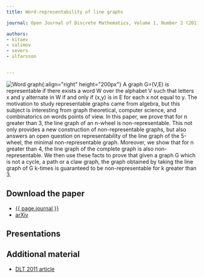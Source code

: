 ```yaml
---
title: Word-representability of line graphs

journal: Open Journal of Discrete Mathematics, Volume 1, Number 2 (2011)

authors:
- kitaev
- salimov
- severs
- ulfarsson


---
```

![Word graph]({{site.baseurl}}/assets/img/wordgraphs.png){:align="right" height="200px"}
A graph G=(V,E) is representable if there exists a word W over the alphabet V
such that letters x and y alternate in W if and only if (x,y) is in E for each
x not equal to y. The motivation to study representable graphs came from
algebra, but this subject is interesting from graph theoretical, computer
science, and combinatorics on words points of view. In this paper, we prove
that for n greater than 3, the line graph of an n-wheel is non-representable.
This not only provides a new construction of non-representable graphs, but also
answers an open question on representability of the line graph of the 5-wheel,
the minimal non-representable graph. Moreover, we show that for n greater than
4, the line graph of the complete graph is also non-representable. We then use
these facts to prove that given a graph G which is not a cycle, a path or a
claw graph, the graph obtained by taking the line graph of G k-times is
guaranteed to be non-representable for k greater than 3.

## Download the paper
- [{{ page.journal }}](http://www.scirp.org/journal/PaperInformation.aspx?paperID=5808)
- [arXiv](http://arxiv.org/abs/1102.3980)

## Presentations

## Additional material
- [DLT 2011 article](http://www.springerlink.com/content/231351662332u381/)
